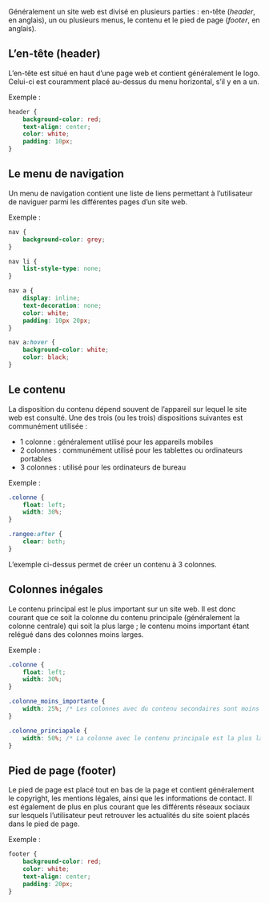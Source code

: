 Généralement un site web est divisé en plusieurs parties : en-tête (*header*, en anglais), un ou plusieurs menus, le contenu et le pied de page (*footer*, en anglais).

## L’en-tête (header)

L’en-tête est situé en haut d’une page web et contient généralement le logo. Celui-ci est couramment placé au-dessus du menu horizontal, s’il y en a un.

Exemple :

```css
header {
	background-color: red;
	text-align: center;
	color: white;
	padding: 10px;
}
```

## Le menu de navigation

Un menu de navigation contient une liste de liens permettant à l’utilisateur de naviguer parmi les différentes pages d’un site web.

Exemple :

```css
nav {
	background-color: grey;
}

nav li {
	list-style-type: none;
}

nav a {
	display: inline;
	text-decoration: none;
	color: white;
	padding: 10px 20px;
}

nav a:hover {
	background-color: white;
	color: black;
}
```

## Le contenu

La disposition du contenu dépend souvent de l’appareil sur lequel le site web est consulté. Une des trois (ou les trois) dispositions suivantes est communément utilisée :

- 1 colonne : généralement utilisé pour les appareils mobiles
- 2 colonnes : communément utilisé pour les tablettes ou ordinateurs portables
- 3 colonnes : utilisé pour les ordinateurs de bureau

Exemple :

```css
.colonne {
	float: left;
	width: 30%;
}

.rangee:after {
	clear: both;
}
```

L’exemple ci-dessus permet de créer un contenu à 3 colonnes.

## Colonnes inégales

Le contenu principal est le plus important sur un site web. Il est donc courant que ce soit la colonne du contenu principale (généralement la colonne centrale) qui soit la plus large ; le contenu moins important étant relégué dans des colonnes moins larges. 

Exemple :

```css
.colonne {
	float: left;
	width: 30%;
}

.colonne_moins_importante {
	width: 25%; /* Les colonnes avec du contenu secondaires sont moins large */
}

.colonne_princiapale {
	width: 50%; /* La colonne avec le contenu principale est la plus large, occupant 50% de la page */
}
```

## Pied de page (footer)

Le pied de page est placé tout en bas de la page et contient généralement le copyright, les mentions légales, ainsi que les informations de contact. Il est également de plus en plus courant que les différents réseaux sociaux sur lesquels l’utilisateur peut retrouver les actualités du site soient placés dans le pied de page.

Exemple :

```css
footer {
	background-color: red;
	color: white;
	text-align: center;
	padding: 20px;
}
```